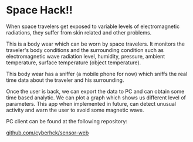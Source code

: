 # Space Hack!!

When space travelers get exposed to variable levels of electromagnetic radiations, they suffer from skin related and other problems.

This is a body wear which can be worn by space travelers. It monitors the traveler's body conditions and the surrounding condition such as 
electromagnetic wave radiation level, humidity, pressure, ambient temperature, surface temperature (object temperature).

This body wear has a sniffer (a mobile phone for now) which sniffs the real time data about the traveler and his surrounding.

Once the user is back, we can export the data to PC and can obtain some time based analytic. We can plot a graph which shows us different level 
of parameters. This app when implemented in future, can detect unusual activity and warn the user to avoid some magnetic wave.

PC client can be found at the following repository:

[github.com/cyberhck/sensor-web](github.com/cyberhck/sensor-web)
